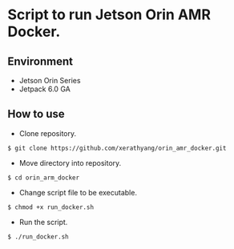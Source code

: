 # Script to run Jetson Orin AMR Docker.

## Environment
* Jetson Orin Series
* Jetpack 6.0 GA

## How to use

* Clone repository.
```
$ git clone https://github.com/xerathyang/orin_amr_docker.git
```
* Move directory into repository.
```
$ cd orin_arm_docker
```
* Change script file to be executable.
```
$ chmod +x run_docker.sh
```
* Run the script.
```
$ ./run_docker.sh
```

